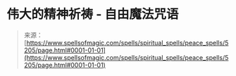 <!--yml

category: 未分类

date: 2024-06-12 18:39:15

-->

# 伟大的精神祈祷 - 自由魔法咒语

> 来源：[https://www.spellsofmagic.com/spells/spiritual_spells/peace_spells/5205/page.html#0001-01-01](https://www.spellsofmagic.com/spells/spiritual_spells/peace_spells/5205/page.html#0001-01-01)
